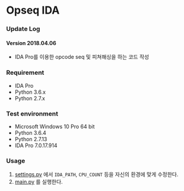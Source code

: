 # Opseq IDA

### Update Log
#### Version 2018.04.06
* IDA Pro를 이용한 opcode seq 및 피쳐해싱을 하는 코드 작성

### Requirement
* IDA Pro
* Python 3.6.x
* Python 2.7.x

### Test environment
* Microsoft Windows 10 Pro 64 bit
* Python 3.6.4
* Python 2.7.13
* IDA Pro 7.0.17.914

### Usage
1. [settings.py](./settings.py) 에서 `IDA_PATH`, `CPU_COUNT` 등을 자신의 환경에 맞게 수정한다.
2. [main.py](./main.py) 를 실행한다.